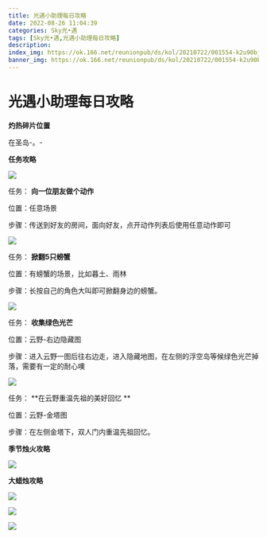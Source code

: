 ```yaml
---
title: 光遇小助理每日攻略
date: 2022-08-26 11:04:39
categories: Sky光•遇
tags: [Sky光•遇,光遇小助理每日攻略]
description: 
index_img: https://ok.166.net/reunionpub/ds/kol/20210722/001554-k2u90bj7ay.png?imageView&thumbnail=600x0&type=jpg
banner_img: https://ok.166.net/reunionpub/ds/kol/20210722/001554-k2u90bj7ay.png?imageView&thumbnail=600x0&type=jpg
---
```

# 光遇小助理每日攻略
**灼热碎片位置**

在圣岛-。-

  

 **任务攻略**

![](https://ok.166.net/reunionpub/ds/kol/20220815/000202-5tqcekuofh.png)

任务： **向一位朋友做个动作**

位置：任意场景

步骤：传送到好友的房间，面向好友，点开动作列表后使用任意动作即可

  

![](https://ok.166.net/reunionpub/ds/kol/20220825/001503-4ewof2nbv3.png)

任务： **掀翻5只螃蟹**

位置：有螃蟹的场景，比如暮土、雨林

步骤：长按自己的角色大叫即可掀翻身边的螃蟹。

  

![](https://ok.166.net/reunionpub/ds/kol/20220826/005437-37fu4pdlc2.png)

任务： **收集绿色光芒**

位置：云野-右边隐藏图

步骤：进入云野一图后往右边走，进入隐藏地图，在左侧的浮空岛等候绿色光芒掉落，需要有一定的耐心噢

  

![](https://ok.166.net/reunionpub/ds/kol/20220826/005938-ui9qecbsfz.png)

任务： **在云野重温先祖的美好回忆  **

位置：云野-金塔图

步骤：在左侧金塔下，双人门内重温先祖回忆。

 **季节烛火攻略**

![](https://ok.166.net/reunionpub/ds/kol/20220826/005721-ic0u7nejhy.png)

  

 **大蜡烛攻略**

![](https://ok.166.net/reunionpub/ds/kol/20220826/005648-z12cgk78hi.png)

![](https://ok.166.net/reunionpub/ds/kol/20220826/005602-lvmr8gbzju.png)

![](https://ok.166.net/reunionpub/ds/kol/20220826/005530-yq5sh6pscm.png)

  

